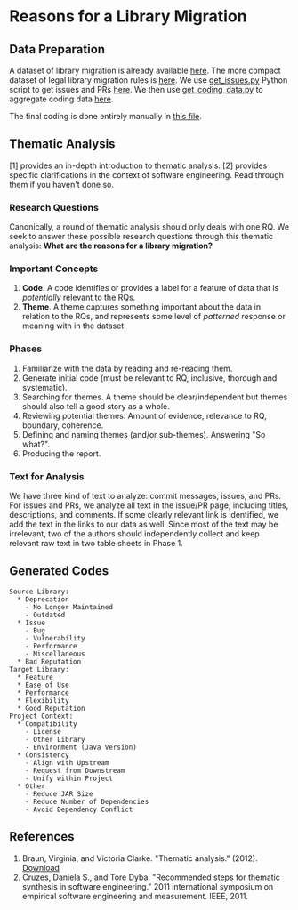 # Reasons for a Library Migration

## Data Preparation

A dataset of library migration is already available [here](data/migrations.xlsx).
The more compact dataset of legal library migration rules is [here](data/rules.xlsx).
We use [get_issues.py](get_prs_by_commits.py) Python script to get issues and PRs [here](data/prs.xlsx).
We then use [get_coding_data.py](get_coding_data.py) to aggregate coding data [here](data/coding_commits_prs.xlsx).

The final coding is done entirely manually in [this file](data/coding.xlsx).

## Thematic Analysis

[1] provides an in-depth introduction to thematic analysis. 
[2] provides specific clarifications in the context of software engineering. 
Read through them if you haven't done so.

### Research Questions

Canonically, a round of thematic analysis should only deals with one RQ.
We seek to answer these possible research questions through this thematic analysis:
**What are the reasons for a library migration?**

### Important Concepts

1. **Code**. A code identifies or provides a label for a feature of data that is *potentially* relevant to the RQs.
2. **Theme**. A theme captures something important about the data in relation to the RQs, 
and represents some level of *patterned* response or meaning with in the dataset.

### Phases

1. Familiarize with the data by reading and re-reading them.
2. Generate initial code (must be relevant to RQ, inclusive, thorough and systematic).
3. Searching for themes. A theme should be clear/independent but themes should also tell a good story as a whole.
4. Reviewing potential themes. Amount of evidence, relevance to RQ, boundary, coherence.
5. Defining and naming themes (and/or sub-themes). Answering "So what?".
6. Producing the report.

### Text for Analysis

We have three kind of text to analyze: commit messages, issues, and PRs.
For issues and PRs, we analyze all text in the issue/PR page, including titles, descriptions, and comments.
If some clearly relevant link is identified, we add the text in the links to our data as well. 
Since most of the text may be irrelevant, two of the authors should independently collect and keep relevant raw text in two table sheets in Phase 1.

## Generated Codes

```
Source Library:
  * Deprecation
    - No Longer Maintained
    - Outdated
  * Issue
    - Bug
    - Vulnerability
    - Performance
    - Miscellaneous
  * Bad Reputation
Target Library:
  * Feature
  * Ease of Use
  * Performance
  * Flexibility
  * Good Reputation
Project Context:
  * Compatibility
    - License
    - Other Library
    - Environment (Java Version)
  * Consistency
    - Align with Upstream
    - Request from Downstream
    - Unify within Project
  * Other
    - Reduce JAR Size
    - Reduce Number of Dependencies
    - Avoid Dependency Conflict
```

## References

1. Braun, Virginia, and Victoria Clarke. "Thematic analysis." (2012). 
   [Download](https://www.researchgate.net/profile/David_Morgan19/post/how_to_do_qualitative_analysis_of_25_one_to_one_interviews/attachment/5b045e3f4cde260d15e0492e/AS%3A629151971151872%401527012927043/download/Braun+12+Psych+Handbook.pdf)
2. Cruzes, Daniela S., and Tore Dyba. "Recommended steps for thematic synthesis in software engineering." 
   2011 international symposium on empirical software engineering and measurement. IEEE, 2011.
